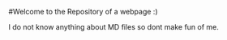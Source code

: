 #Welcome to the Repository of a webpage :)

I do not know anything about MD files so dont make fun of me.
